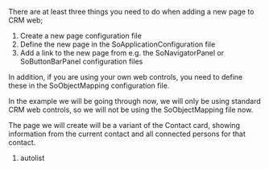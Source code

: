 <properties date="2016-06-24"
SortOrder="49"
/>

There are at least three things you need to do when adding a new page to CRM web;

1. Create a new page configuration file
2. Define the new page in the SoApplicationConfiguration file
3. Add a link to the new page from e.g. the SoNavigatorPanel or SoButtonBarPanel configuration files

In addition, if you are using your own web controls, you need to define these in the SoObjectMapping configuration file.

In the example we will be going through now, we will only be using standard CRM web controls, so we will not be using the SoObjectMapping file now.

The page we will create will be a variant of the Contact card, showing information from the current contact and all connected persons for that contact.

1. autolist
